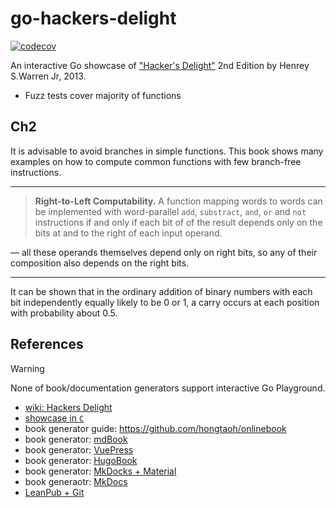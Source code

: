# go-hackers-delight

[![codecov](https://codecov.io/gh/nikolaydubina/go-hackers-delight/graph/badge.svg?token=660JQtUmiO)](https://codecov.io/gh/nikolaydubina/go-hackers-delight)

An interactive Go showcase of ["Hacker's Delight"](https://www.amazon.com/Hackers-Delight-2nd-Henry-Warren/dp/0321842685) 2nd Edition by Henrey S.Warren Jr, 2013.

* Fuzz tests cover majority of functions

## Ch2

It is advisable to avoid branches in simple functions.
This book shows many examples on how to compute common functions with few branch-free instructions.

----

> **Right-to-Left Computability.** A function mapping words to words can be implemented with word-parallel `add`, `substract`, `and`, `or` and `not` instructions if and only if
> each bit of of the result depends only on the bits at and to the right of each input operand.

— all these operands themselves depend only on right bits, so any of their composition also depends on the right bits.

----

It can be shown that in the ordinary addition of binary numbers with each bit independently equally likely to be 0 or 1, a carry occurs at each position with probability about 0.5.

## References

> [!WARNING]
> None of book/documentation generators support interactive Go Playground.
  
- [wiki: Hackers Delight](https://en.wikipedia.org/wiki/Hacker%27s_Delight)
- [showcase in `C`](https://github.com/hcs0/Hackers-Delight)
- book generator guide: https://github.com/hongtaoh/onlinebook
- book generator: [mdBook](https://github.com/rust-lang/mdBook)
- book generator: [VuePress](https://github.com/vuejs/vuepress)
- book generator: [HugoBook](https://github.com/alex-shpak/hugo-book)
- book generator: [MkDocks + Material](https://github.com/squidfunk/mkdocs-material)
- book generaotr: [MkDocs](https://www.mkdocs.org)
- [LeanPub + Git](https://help.leanpub.com/en/articles/2916385-getting-started-using-leanpub-s-git-and-github-writing-mode-to-write-and-publish-a-book)
